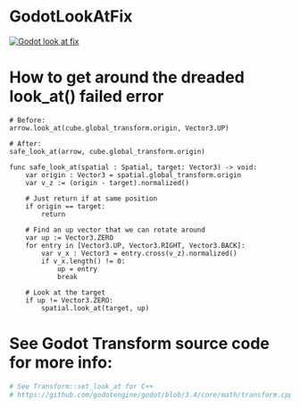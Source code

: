 # GodotLookAtFix


[![Godot look at fix](https://img.youtube.com/vi/9q6MkGFgMTk/0.jpg)](https://www.youtube.com/watch?v=9q6MkGFgMTk, "Godot look at fix")


# How to get around the dreaded look_at() failed error

```GDScript
# Before:
arrow.look_at(cube.global_transform.origin, Vector3.UP)

# After:
safe_look_at(arrow, cube.global_transform.origin)

func safe_look_at(spatial : Spatial, target: Vector3) -> void:
	var origin : Vector3 = spatial.global_transform.origin
	var v_z := (origin - target).normalized()

	# Just return if at same position
	if origin == target:
		return

	# Find an up vector that we can rotate around
	var up := Vector3.ZERO
	for entry in [Vector3.UP, Vector3.RIGHT, Vector3.BACK]:
		var v_x : Vector3 = entry.cross(v_z).normalized()
		if v_x.length() != 0:
			up = entry
			break

	# Look at the target
	if up != Vector3.ZERO:
		spatial.look_at(target, up)
```

# See Godot Transform source code for more info:
```sh
# See Transform::set_look_at for C++
# https://github.com/godotengine/godot/blob/3.4/core/math/transform.cpp#L78
```

